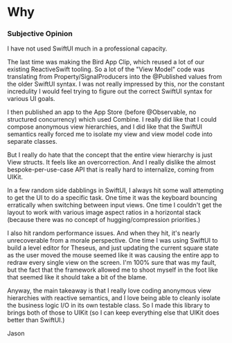 # Why

### Subjective Opinion

I have not used SwiftUI much in a professional capacity. 

The last time was making the Bird App Clip, which reused a lot of our existing ReactiveSwift tooling. So a lot of the "View Model" code was translating from Property/SignalProducers into the @Published values from the older SwiftUI syntax. I was not really impressed by this, nor the constant incredulity I would feel trying to figure out the correct SwiftUI syntax for various UI goals.

I then published an app to the App Store (before @Observable, no structured concurrency) which used Combine. I really did like that I could compose anonymous view hierarchies, and I did like that the SwiftUI semantics really forced me to isolate my view and view model code into separate classes.

But I really do hate that the concept that the entire view hierarchy is just View structs. It feels like an overcorrection. And I really dislike the almost bespoke-per-use-case API that is really hard to internalize, coming from UIKit.

In a few random side dabblings in SwiftUI, I always hit some wall attempting to get the UI to do a specific task. One time it was the keyboard bouncing erratically when switching between input views. One time I couldn't get the layout to work with various image aspect ratios in a horizontal stack (because there was no concept of hugging/compression priorities.)

I also hit random performance issues. And when they hit, it's nearly unrecoverable from a morale perspective. One time I was using SwiftUI to build a level editor for Theseus, and just updating the current square state as the user moved the mouse seemed like it was causing the entire app to redraw every single view on the screen. I'm 100% sure that was my fault, but the fact that the framework allowed me to shoot myself in the foot like that seemed like it should take a bit of the blame.

Anyway, the main takeaway is that I really love coding anonymous view hierarchies with reactive semantics, and I love being able to cleanly isolate the business logic I/O in its own testable class. So I made this library to brings both of those to UIKit (so I can keep everything else that UIKit does better than SwiftUI.)

Jason